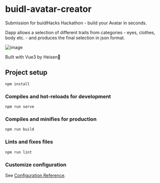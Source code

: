 # buidl-avatar-creator

Submission for buidlHacks Hackathon - build your Avatar in seconds.

Dapp allows a selection of different traits from categories - eyes, clothes, body etc. - and produces the final selection in json format.

![image](https://github.com/Heisenburgirs/buidlAvatar/assets/129852498/ba5a44e1-a954-4556-a9eb-dc695f4b3e5e)

Built with Vue3 by Heisen🍔

## Project setup
```
npm install
```

### Compiles and hot-reloads for development
```
npm run serve
```

### Compiles and minifies for production
```
npm run build
```

### Lints and fixes files
```
npm run lint
```

### Customize configuration
See [Configuration Reference](https://cli.vuejs.org/config/).

